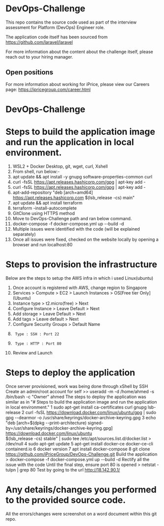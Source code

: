 # DevOps-Challenge
This repo contains the source code used as part of the interview assessment for Platform (DevOps) Engineer role.

The application code itself has been sourced from https://github.com/laravel/laravel

For more information about the content about the challenge itself, please reach out to your hiring manager.

## Open positions

For more information about working for iPrice, please view our Careers page: https://ipricegroup.com/career.html
# DevOps-Challenge

# Steps to build the application image and run the application in local environment.
1.  WSL2 + Docker Desktop, git, wget, curl, Xshell
2.  From shell, run below:- 
3.    apt update && apt install -y gnupg software-properties-common curl
4.    curl -fsSL https://apt.releases.hashicorp.com/gpg | apt-key add - 
5.    curl -fsSL https://apt.releases.hashicorp.com/gpg | apt-key add - 
6.    apt-add-repository "deb [arch=amd64] https://apt.releases.hashicorp.com $(lsb_release -cs) main"
7.    apt update && apt install terraform
8.    terraform -install-autocomplete
9.  GitClone using HTTPS method
10. Move to DevOps-Challenge path and ran below command.
11.   docker-compose -f docker-compose.yml up --build -d
12. Multiple issues were identified with the code (will be explained separately)
13. Once all issues were fixed, checked on the website locally by opening a browser and run localhost:80

# Steps to provision the infrastructure
Below are the steps to setup the AWS infra in which i used Linux(ubuntu)
1. Once account is registered with AWS, change region to Singapore
2. Services > Compute > EC2 > Launch Instances > OS[Free tier Only] (Ubuntu) 
3. Instance type > t2.micro(free) > Next
4. Configure Instance > Leave Default > Next
5. Add storage > Leave Default > Next
6. Add tags > Leave default >  Next
7. Configure Security Groups > Default Name
8.      Type : SSH : Port 22
9.      Type : HTTP : Port 80
10. Review and Launch

# Steps to deploy the application
Once server provisioned, work was being done through xShell by SSH
Create an admin/root account for self >> useradd -m -d /home/ahmed -s /bin/bash -c "Owner" ahmed
The steps to deploy the application was similar as in "# Steps to build the application image and run the application in local environment."
 1  sudo apt-get install     ca-certificates     curl     gnupg     lsb-release
 2  curl -fsSL https://download.docker.com/linux/ubuntu/gpg | sudo gpg --dearmor -o /usr/share/keyrings/docker-archive-keyring.gpg
 3  echo   "deb [arch=$(dpkg --print-architecture) signed-by=/usr/share/keyrings/docker-archive-keyring.gpg] https://download.docker.com/linux/ubuntu \
    $(lsb_release -cs) stable" | sudo tee /etc/apt/sources.list.d/docker.list > /dev/null
 4  sudo apt-get update
 5  apt-get install docker-ce docker-ce-cli containerd.io
 6  docker version
 7  apt install docker-compose
 8  git clone https://github.com/iPriceGroup/DevOps-Challenge.git
 Build the application > docker-compose -f docker-compose.yml up --build -d
 Rectify all the issue with the code
 Until the final step, ensure port 80 is opened > netstat -tulpn | grep 80
 Test by going to the url http://18.142.90.1/
 
 # Any details/changes you performed to the provided source code.
 All the errors/changes were screenshot on a word document within this git repo.
 

 
